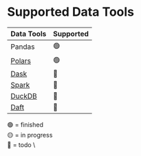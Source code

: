 [Polars]: https://github.com/pola-rs/polars
[Dask]: https://www.dask.org/
[Spark]: https://spark.apache.org/docs/latest/api/python/index.html
[DuckDB]: https://github.com/duckdb/duckdb
[Daft]: https://github.com/Eventual-Inc/Daft

# Supported Data Tools

| Data Tools               | Supported |
| ------------------------ | --------- |
| Pandas                   | 🟢        |
| [Polars]                 | 🟢        |
| [Dask]                   | 🔴        |
| [Spark]                  | 🔴        |
| [DuckDB]                 | 🔴        |
| [Daft]                   | 🔴        |

🟢 = finished \
🟡 = in progress \
🔴 = todo \